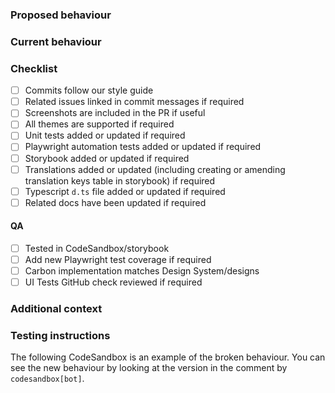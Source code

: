 ### Proposed behaviour

<!--
A clear and concise description of what changes this PR makes.

If applicable, add screenshots of a codesandbox to help explain your request. You can paste these directly into GitHub.

Please DO NOT share screenshots or the source code of your project.

You can create a codesandbox to show the behaviour before/after this pull request by forking this template https://codesandbox.io/s/carbon-quickstart-j5pb2

If you include a CodeSandbox link, the bot will fork it with the new built version of carbon.
If you have a commit that includes fixes #XXXX and issue #XXXX has a CodeSandbox link in the body, the bot will fork
it with the new built version of carbon.
-->

### Current behaviour

<!--
A clear and concise description of the behaviour before this change.

If applicable, add screenshots. You can paste these directly into GitHub.
-->

### Checklist

<!-- Each PR should include the following -->

- [ ] Commits follow our style guide
- [ ] Related issues linked in commit messages if required
- [ ] Screenshots are included in the PR if useful
- [ ] All themes are supported if required
- [ ] Unit tests added or updated if required
- [ ] Playwright automation tests added or updated if required
- [ ] Storybook added or updated if required
- [ ] Translations added or updated (including creating or amending translation keys table in storybook) if required
- [ ] Typescript `d.ts` file added or updated if required
- [ ] Related docs have been updated if required

#### QA

- [ ] Tested in CodeSandbox/storybook
- [ ] Add new Playwright test coverage if required
- [ ] Carbon implementation matches Design System/designs
- [ ] UI Tests GitHub check reviewed if required

### Additional context

<!-- Add any other context or links about the pull request here. -->

### Testing instructions

<!-- How can a reviewer test this PR? -->

The following CodeSandbox is an example of the broken behaviour.
You can see the new behaviour by looking at the version in the comment by `codesandbox[bot]`.

<!-- Add CodeSandbox here -->
